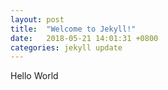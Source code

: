 ```yaml
---
layout: post
title:  "Welcome to Jekyll!"
date:   2018-05-21 14:01:31 +0800
categories: jekyll update
---
```

Hello World